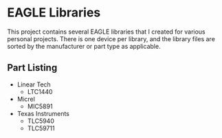 # EAGLE Libraries

This project contains several EAGLE libraries that I created for various
personal projects. There is one device per library, and the library files
are sorted by the manufacturer or part type as applicable.

## Part Listing

* Linear Tech
  * LTC1440
* Micrel
  * MIC5891
* Texas Instruments
  * TLC5940
  * TLC59711
